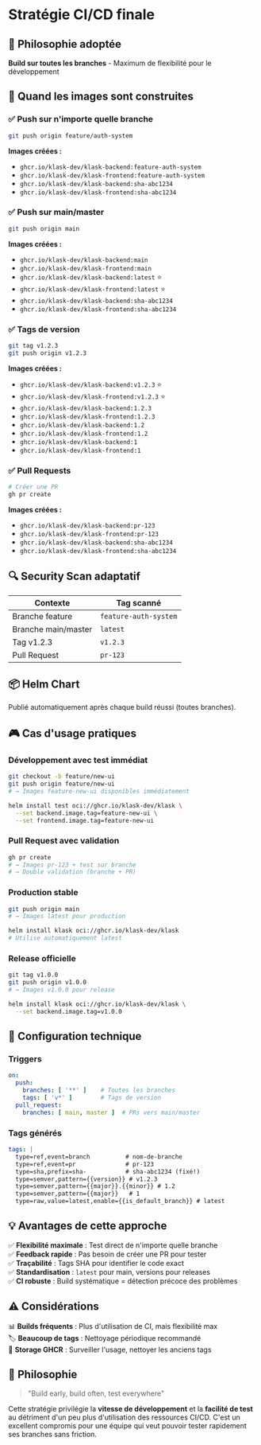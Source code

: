 # Stratégie CI/CD finale

## 🎯 **Philosophie adoptée**

**Build sur toutes les branches** - Maximum de flexibilité pour le développement

## 🚀 **Quand les images sont construites**

### ✅ **Push sur n'importe quelle branche**
```bash
git push origin feature/auth-system
```
**Images créées :**
- `ghcr.io/klask-dev/klask-backend:feature-auth-system`
- `ghcr.io/klask-dev/klask-frontend:feature-auth-system`
- `ghcr.io/klask-dev/klask-backend:sha-abc1234`
- `ghcr.io/klask-dev/klask-frontend:sha-abc1234`

### ✅ **Push sur main/master**
```bash
git push origin main
```
**Images créées :**
- `ghcr.io/klask-dev/klask-backend:main`
- `ghcr.io/klask-dev/klask-frontend:main`
- `ghcr.io/klask-dev/klask-backend:latest` ⭐
- `ghcr.io/klask-dev/klask-frontend:latest` ⭐
- `ghcr.io/klask-dev/klask-backend:sha-abc1234`
- `ghcr.io/klask-dev/klask-frontend:sha-abc1234`

### ✅ **Tags de version**
```bash
git tag v1.2.3
git push origin v1.2.3
```
**Images créées :**
- `ghcr.io/klask-dev/klask-backend:v1.2.3` ⭐
- `ghcr.io/klask-dev/klask-frontend:v1.2.3` ⭐
- `ghcr.io/klask-dev/klask-backend:1.2.3`
- `ghcr.io/klask-dev/klask-frontend:1.2.3`
- `ghcr.io/klask-dev/klask-backend:1.2`
- `ghcr.io/klask-dev/klask-frontend:1.2`
- `ghcr.io/klask-dev/klask-backend:1`
- `ghcr.io/klask-dev/klask-frontend:1`

### ✅ **Pull Requests**
```bash
# Créer une PR
gh pr create
```
**Images créées :**
- `ghcr.io/klask-dev/klask-backend:pr-123`
- `ghcr.io/klask-dev/klask-frontend:pr-123`
- `ghcr.io/klask-dev/klask-backend:sha-abc1234`
- `ghcr.io/klask-dev/klask-frontend:sha-abc1234`

## 🔍 **Security Scan adaptatif**

| Contexte | Tag scanné |
|----------|------------|
| Branche feature | `feature-auth-system` |
| Branche main/master | `latest` |
| Tag v1.2.3 | `v1.2.3` |
| Pull Request | `pr-123` |

## 📦 **Helm Chart**

Publié automatiquement après chaque build réussi (toutes branches).

## 🎮 **Cas d'usage pratiques**

### **Développement avec test immédiat**
```bash
git checkout -b feature/new-ui
git push origin feature/new-ui
# → Images feature-new-ui disponibles immédiatement

helm install test oci://ghcr.io/klask-dev/klask \
  --set backend.image.tag=feature-new-ui \
  --set frontend.image.tag=feature-new-ui
```

### **Pull Request avec validation**
```bash
gh pr create
# → Images pr-123 + test sur branche
# → Double validation (branche + PR)
```

### **Production stable**
```bash
git push origin main
# → Images latest pour production

helm install klask oci://ghcr.io/klask-dev/klask
# Utilise automatiquement latest
```

### **Release officielle**
```bash
git tag v1.0.0
git push origin v1.0.0
# → Images v1.0.0 pour release

helm install klask oci://ghcr.io/klask-dev/klask \
  --set backend.image.tag=v1.0.0
```

## 🔧 **Configuration technique**

### **Triggers**
```yaml
on:
  push:
    branches: [ '**' ]    # Toutes les branches
    tags: [ 'v*' ]        # Tags de version
  pull_request:
    branches: [ main, master ]  # PRs vers main/master
```

### **Tags générés**
```yaml
tags: |
  type=ref,event=branch          # nom-de-branche
  type=ref,event=pr              # pr-123
  type=sha,prefix=sha-           # sha-abc1234 (fixé!)
  type=semver,pattern={{version}} # v1.2.3
  type=semver,pattern={{major}}.{{minor}} # 1.2
  type=semver,pattern={{major}}   # 1
  type=raw,value=latest,enable={{is_default_branch}} # latest
```

## 💡 **Avantages de cette approche**

✅ **Flexibilité maximale** : Test direct de n'importe quelle branche  
✅ **Feedback rapide** : Pas besoin de créer une PR pour tester  
✅ **Traçabilité** : Tags SHA pour identifier le code exact  
✅ **Standardisation** : `latest` pour main, versions pour releases  
✅ **CI robuste** : Build systématique = détection précoce des problèmes  

## ⚠️ **Considérations**

📊 **Builds fréquents** : Plus d'utilisation de CI, mais flexibilité max  
🏷️ **Beaucoup de tags** : Nettoyage périodique recommandé  
💾 **Storage GHCR** : Surveiller l'usage, nettoyer les anciens tags  

## 🎯 **Philosophie**

> "Build early, build often, test everywhere"

Cette stratégie privilégie la **vitesse de développement** et la **facilité de test** au détriment d'un peu plus d'utilisation des ressources CI/CD. C'est un excellent compromis pour une équipe qui veut pouvoir tester rapidement ses branches sans friction.